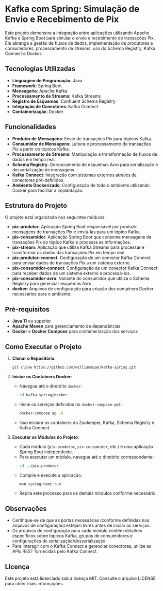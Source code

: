 # Kafka com Spring: Simulação de Envio e Recebimento de Pix

Este projeto demonstra a integração entre aplicações utilizando Apache Kafka e Spring Boot para simular o envio e recebimento de transações Pix. Ele abrange a gestão de fluxos de dados, implementação de produtores e consumidores, processamento de streams, uso do Schema Registry, Kafka Connect e Docker.

## Tecnologias Utilizadas

- **Linguagem de Programação**: Java
- **Framework**: Spring Boot
- **Mensageria**: Apache Kafka
- **Processamento de Streams**: Kafka Streams
- **Registro de Esquemas**: Confluent Schema Registry
- **Integração de Conectores**: Kafka Connect
- **Containerização**: Docker

## Funcionalidades

- **Produtor de Mensagens**: Envio de transações Pix para tópicos Kafka.
- **Consumidor de Mensagens**: Leitura e processamento de transações Pix a partir de tópicos Kafka.
- **Processamento de Streams**: Manipulação e transformação de fluxos de dados em tempo real.
- **Schema Registry**: Gerenciamento de esquemas Avro para serialização e desserialização de mensagens.
- **Kafka Connect**: Integração com sistemas externos através de conectores pré-definidos.
- **Ambiente Dockerizado**: Configuração de todo o ambiente utilizando Docker para facilitar a implantação.

## Estrutura do Projeto

O projeto está organizado nos seguintes módulos:

- **pix-produtor**: Aplicação Spring Boot responsável por produzir mensagens de transações Pix e enviá-las para um tópico Kafka.
- **pix-consumidor**: Aplicação Spring Boot que consome mensagens de transações Pix do tópico Kafka e processa as informações.
- **pix-stream**: Aplicação que utiliza Kafka Streams para processar e transformar os dados das transações Pix em tempo real.
- **pix-produtor-connect**: Configuração de um conector Kafka Connect para enviar dados de transações Pix a um sistema externo.
- **pix-consumidor-connect**: Configuração de um conector Kafka Connect para receber dados de um sistema externo e processá-los.
- **pix-consumidor-avro**: Variante do consumidor que utiliza o Schema Registry para gerenciar esquemas Avro.
- **docker**: Arquivos de configuração para criação dos containers Docker necessários para o ambiente.

## Pré-requisitos

- **Java 11** ou superior
- **Apache Maven** para gerenciamento de dependências
- **Docker** e **Docker Compose** para containerização dos serviços

## Como Executar o Projeto

1. **Clonar o Repositório**:
   ```bash
   git clone https://github.com/williammian/kafka-spring.git
   ```

2. **Iniciar os Containers Docker**:
   - Navegue até o diretório `docker`:
     ```bash
     cd kafka-spring/docker
     ```
   - Inicie os serviços definidos no `docker-compose.yml`:
     ```bash
     docker-compose up -d
     ```
   - Isso iniciará os containers do Zookeeper, Kafka, Schema Registry e Kafka Connect.

3. **Executar os Módulos do Projeto**:
   - Cada módulo (`pix-produtor`, `pix-consumidor`, etc.) é uma aplicação Spring Boot independente.
   - Para executar um módulo, navegue até o diretório correspondente:
     ```bash
     cd ../pix-produtor
     ```
   - Compile e execute a aplicação:
     ```bash
     mvn spring-boot:run
     ```
   - Repita este processo para os demais módulos conforme necessário.

## Observações

- Certifique-se de que as portas necessárias (conforme definidas nos arquivos de configuração) estejam livres antes de iniciar os serviços.
- Os arquivos de configuração para cada módulo contêm detalhes específicos sobre tópicos Kafka, grupos de consumidores e configurações de serialização/desserialização.
- Para interagir com o Kafka Connect e gerenciar conectores, utilize as APIs REST fornecidas pelo Kafka Connect.

## Licença

Este projeto está licenciado sob a licença MIT. Consulte o arquivo LICENSE para obter mais informações.

